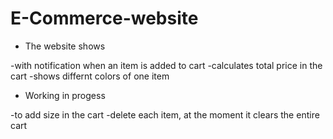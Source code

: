 # E-Commerce-website 

* The website shows

 -with notification when an item is added to cart
 -calculates total price in the cart
 -shows differnt colors of one item
 
 
 * Working in progess
 
  -to add size in the cart 
  -delete each item,  at the moment it clears the entire cart
